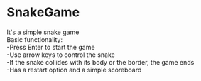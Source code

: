 # SnakeGame  

It's a simple snake game  
Basic functionality:  
-Press Enter to start the game  
-Use arrow keys to control the snake  
-If the snake collides with its body or the border, the game ends  
-Has a restart option and a simple scoreboard

